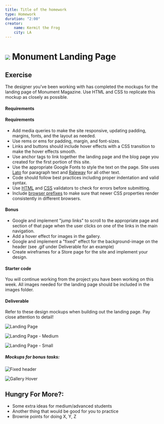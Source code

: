 ```yaml
---
title: Title of the homework
type: Homework
duration: "2:00"
creator:
    name: Kermit the Frog
    city: LA
---
```


# ![](https://ga-dash.s3.amazonaws.com/production/assets/logo-9f88ae6c9c3871690e33280fcf557f33.png) Monument Landing Page

## Exercise
The designer you've been working with has completed the mockups for the landing page of Monument Magazine. Use HTML and CSS to replicate this mockup as closely as possible.

#### Requirements

#### Requirements

- Add media queries to make the site responsive, updating padding, margins, fonts, and the layout as needed.
- Use rems or ems for padding, margin, and font-sizes.
- Links and buttons should include hover effects with a CSS transition to make the hover effects smooth.
- Use anchor tags to link together the landing page and the blog page you created for the first portion of this site.
- Use the appropriate Google Fonts to style the text on the page. Site uses [Lato](https://fonts.google.com/specimen/Lato) for paragraph text and [Raleway](https://fonts.google.com/specimen/Raleway) for all other text.
- Code should follow best practices including proper indentation and valid syntax.
- Use [HTML](https://html5.validator.nu/) and [CSS](https://jigsaw.w3.org/css-validator/#validate_by_input) validators to check for errors before submitting.
- Include [browser prefixes](http://pleeease.io/play/) to make sure that newer CSS properties render consistently in different browsers.

#### Bonus
- Google and implement "jump links" to scroll to the appropriate page and section of that page when the user clicks on one of the links in the main navigation.
- Add a hover effect for images in the gallery.
- Google and implement a "fixed" effect for the background-image on the header (see .gif under Deliverable for an example)
- Create wireframes for a Store page for the site and implement your design.

#### Starter code

You will continue working from the project you have been working on this week. All images needed for the landing page should be included in the images folder.

#### Deliverable

Refer to these design mockups when building out the landing page. Pay close attention to detail!

![Landing Page](screenshots/landing_page.png)

![Landing Page - Medium](screenshots/landing_page_medium.png)

![Landing Page - Small](screenshots/landing_page_small.png)

##### Mockups for bonus tasks:
![Fixed header](screenshots/landing-header.gif)

![Gallery Hover](screenshots/gallery_hover.gif)


## Hungry For More?:
- Some extra ideas for medium/advanced students
- Another thing that would be good for you to practice
- Brownie points for doing X, Y, Z
